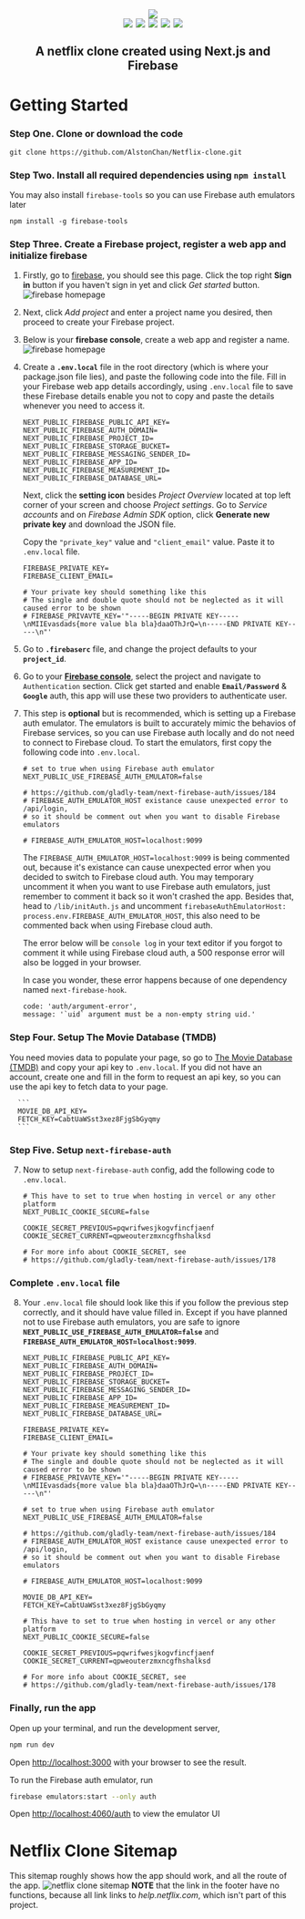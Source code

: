<div align="center" style='display: flex'> 
   <img style='margin: 0 auto ; max-width:700px' src='./public/images/NetflixLogo.png' /> 
</div>
<div align="center" style='display:flex; justify-content:center'>
  <img style='margin: 0 3px' src='https://img.shields.io/badge/javascript-%23323330.svg?style=for-the-badge&logo=javascript&logoColor=%23F7DF1E' /> 
  <img style='margin: 0 3px' src='https://img.shields.io/badge/react-%2320232a.svg?style=for-the-badge&logo=react&logoColor=%2361DAFB' /> 
  <img style='margin: 0 3px' src='https://img.shields.io/badge/Next-black?style=for-the-badge&logo=next.js&logoColor=white' /> 
  <img style='margin: 0 3px' src='https://img.shields.io/badge/firebase-%23039BE5.svg?style=for-the-badge&logo=firebase' />
  <img style='margin: 0 3px' src='https://img.shields.io/badge/vercel-%23000000.svg?style=for-the-badge&logo=vercel&logoColor=white' />
</div>
<h2 align="center" style="display: flex; justify-content:center;">A netflix clone created using Next.js and Firebase</h2>

# Getting Started

### Step One. Clone or download the code

```
git clone https://github.com/AlstonChan/Netflix-clone.git
```

### Step Two. Install all required dependencies using `npm install`

You may also install `firebase-tools` so you can use Firebase auth emulators later

```
npm install -g firebase-tools
```

### Step Three. Create a Firebase project, register a web app and initialize firebase

1.  Firstly, go to [firebase](https://firebase.google.com/), you should see this page. Click the top right **Sign in** button if you haven't sign in yet and click _Get started_ button.
    ![firebase homepage](./assets/firebase-home.jpg)

2.  Next, click _Add project_ and enter a project name you desired, then proceed to create your Firebase project.

3.  Below is your **firebase console**, create a web app and register a name.
    ![firebase homepage](./assets/firebase-console.jpg)

4.  Create a **`.env.local`** file in the root directory (which is where your package.json file lies), and paste the following code into the file. Fill in your Firebase web app details accordingly, using `.env.local` file to save these Firebase details enable you not to copy and paste the details whenever you need to access it.

    ```
    NEXT_PUBLIC_FIREBASE_PUBLIC_API_KEY=
    NEXT_PUBLIC_FIREBASE_AUTH_DOMAIN=
    NEXT_PUBLIC_FIREBASE_PROJECT_ID=
    NEXT_PUBLIC_FIREBASE_STORAGE_BUCKET=
    NEXT_PUBLIC_FIREBASE_MESSAGING_SENDER_ID=
    NEXT_PUBLIC_FIREBASE_APP_ID=
    NEXT_PUBLIC_FIREBASE_MEASUREMENT_ID=
    NEXT_PUBLIC_FIREBASE_DATABASE_URL=
    ```

    Next, click the **setting icon** besides _Project Overview_ located at top left corner of your screen and choose _Project settings_. Go to _Service accounts_ and on _Firebase Admin SDK_ option, click **Generate new private key** and download the JSON file.

    Copy the `"private_key"` value and `"client_email"` value. Paste it to `.env.local` file.

    ```
    FIREBASE_PRIVATE_KEY=
    FIREBASE_CLIENT_EMAIL=

    # Your private key should something like this
    # The single and double quote should not be neglected as it will caused error to be shown
    # FIREBASE_PRIVAVTE_KEY='"-----BEGIN PRIVATE KEY-----\nMIIEvasdads{more value bla bla}daaOThJrQ=\n-----END PRIVATE KEY-----\n"'

    ```

5.  Go to **`.firebaserc`** file, and change the project defaults to your **`project_id`**.

6.  Go to your **[Firebase console](https://console.firebase.google.com/u/0/)**, select the project and navigate to `Authentication` section. Click get started and enable **`Email/Password`** & **`Google`** auth, this app will use these two providers to authenticate user.

7.  This step is **optional** but is recommended, which is setting up a Firebase auth emulator. The emulators is built to accurately mimic the behavios of Firebase services, so you can use Firebase auth locally and do not need to connect to Firebase cloud. To start the emulators, first copy the following code into `.env.local`.

    ```
    # set to true when using Firebase auth emulator
    NEXT_PUBLIC_USE_FIREBASE_AUTH_EMULATOR=false

    # https://github.com/gladly-team/next-firebase-auth/issues/184
    # FIREBASE_AUTH_EMULATOR_HOST existance cause unexpected error to /api/login,
    # so it should be comment out when you want to disable Firebase emulators

    # FIREBASE_AUTH_EMULATOR_HOST=localhost:9099
    ```

    The `FIREBASE_AUTH_EMULATOR_HOST=localhost:9099` is being commented out, because it's existance can cause unexpected error when you decided to switch to Firebase cloud auth. You may temporary uncomment it when you want to use Firebase auth emulators, just remember to comment it back so it won't crashed the app. Besides that, head to `/lib/initAuth.js` and uncomment `firebaseAuthEmulatorHost: process.env.FIREBASE_AUTH_EMULATOR_HOST`, this also need to be commented back when using Firebase cloud auth.

    The error below will be `console log` in your text editor if you forgot to comment it while using Firebase cloud auth, a 500 response error will also be logged in your browser.

    In case you wonder, these error happens because of one dependency named `next-firebase-hook`.

    ```
    code: 'auth/argument-error',
    message: '`uid` argument must be a non-empty string uid.'
    ```

### Step Four. Setup The Movie Database (TMDB)

You need movies data to populate your page, so go to [The Movie Database (TMDB)](https://www.themoviedb.org/) and copy your api key to `.env.local`. If you did not have an account, create one and fill in the form to request an api key, so you can use the api key to fetch data to your page.

      ```
      MOVIE_DB_API_KEY=
      FETCH_KEY=CabtUaWSst3xez8FjgSbGyqmy
      ```

### Step Five. Setup `next-firebase-auth`

7.  Now to setup `next-firebase-auth` config, add the following code to `.env.local`.

    ```
    # This have to set to true when hosting in vercel or any other platform
    NEXT_PUBLIC_COOKIE_SECURE=false

    COOKIE_SECRET_PREVIOUS=pqwrifwesjkogvfincfjaenf
    COOKIE_SECRET_CURRENT=qpweouterzmxncgfhshalksd

    # For more info about COOKIE_SECRET, see
    # https://github.com/gladly-team/next-firebase-auth/issues/178
    ```

### Complete `.env.local` file

8.  Your `.env.local` file should look like this if you follow the previous step correctly, and it should have value filled in. Except if you have planned not to use Firebase auth emulators, you are safe to ignore **`NEXT_PUBLIC_USE_FIREBASE_AUTH_EMULATOR=false`** and **`FIREBASE_AUTH_EMULATOR_HOST=localhost:9099`**.

    ```
    NEXT_PUBLIC_FIREBASE_PUBLIC_API_KEY=
    NEXT_PUBLIC_FIREBASE_AUTH_DOMAIN=
    NEXT_PUBLIC_FIREBASE_PROJECT_ID=
    NEXT_PUBLIC_FIREBASE_STORAGE_BUCKET=
    NEXT_PUBLIC_FIREBASE_MESSAGING_SENDER_ID=
    NEXT_PUBLIC_FIREBASE_APP_ID=
    NEXT_PUBLIC_FIREBASE_MEASUREMENT_ID=
    NEXT_PUBLIC_FIREBASE_DATABASE_URL=

    FIREBASE_PRIVATE_KEY=
    FIREBASE_CLIENT_EMAIL=

    # Your private key should something like this
    # The single and double quote should not be neglected as it will caused error to be shown
    # FIREBASE_PRIVAVTE_KEY='"-----BEGIN PRIVATE KEY-----\nMIIEvasdads{more value bla bla}daaOThJrQ=\n-----END PRIVATE KEY-----\n"'

    # set to true when using Firebase auth emulator
    NEXT_PUBLIC_USE_FIREBASE_AUTH_EMULATOR=false

    # https://github.com/gladly-team/next-firebase-auth/issues/184
    # FIREBASE_AUTH_EMULATOR_HOST existance cause unexpected error to /api/login,
    # so it should be comment out when you want to disable Firebase emulators

    # FIREBASE_AUTH_EMULATOR_HOST=localhost:9099

    MOVIE_DB_API_KEY=
    FETCH_KEY=CabtUaWSst3xez8FjgSbGyqmy

    # This have to set to true when hosting in vercel or any other platform
    NEXT_PUBLIC_COOKIE_SECURE=false

    COOKIE_SECRET_PREVIOUS=pqwrifwesjkogvfincfjaenf
    COOKIE_SECRET_CURRENT=qpweouterzmxncgfhshalksd

    # For more info about COOKIE_SECRET, see
    # https://github.com/gladly-team/next-firebase-auth/issues/178
    ```

### Finally, run the app

Open up your terminal, and run the development server,

```bash
npm run dev
```

Open [http://localhost:3000](http://localhost:3000) with your browser to see the result.

To run the Firebase auth emulator, run

```bash
firebase emulators:start --only auth
```

Open [http://localhost:4060/auth](http://localhost:4060/auth) to view the emulator UI

# Netflix Clone Sitemap

This sitemap roughly shows how the app should work, and all the route of the app.
![netflix clone sitemap ](./assets/netflix-clone-sitemap.png)
**NOTE** that the link in the footer have no functions, because all link links to _help.netflix.com_, which isn't part of this project.
